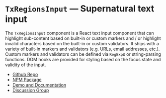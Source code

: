 
# `TxRegionsInput` — Supernatural text input

The `TxRegionsInput` component is a React text input component that can highlight sub-content based on built-in or custom markers and / or highlight invalid characters based on the built-in or custom validators. It ships with a variety of built-in markers and validators (e.g. URLs, email addresses, etc.). Custom markers and validators can be defined via `RegExp`s or string-parsing functions. DOM hooks are provided for styling based on the focus state and validity of the input.

- [Github Repo](https://github.com/tiffon/txregions)
- [NPM Package](https://www.npmjs.com/package/txregions)
- [Demo and Documentation](http://jf.io/txregions)
- [Discussion Group](https://groups.google.com/d/forum/txregions)
